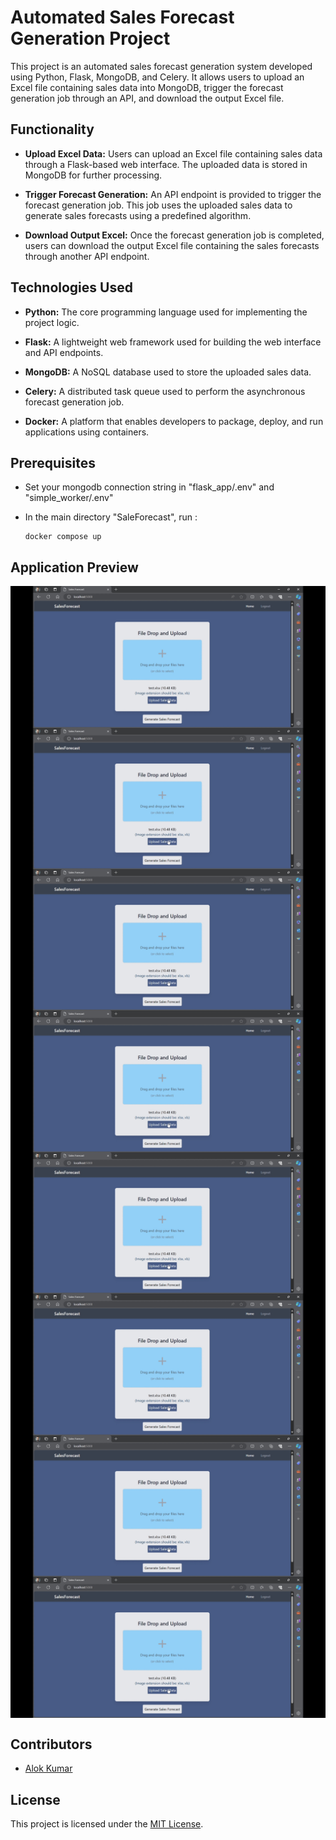 # Automated Sales Forecast Generation Project

This project is an automated sales forecast generation system developed using Python, Flask, MongoDB, and Celery. It allows users to upload an Excel file containing sales data into MongoDB, trigger the forecast generation job through an API, and download the output Excel file.

## Functionality

- **Upload Excel Data:** Users can upload an Excel file containing sales data through a Flask-based web interface. The uploaded data is stored in MongoDB for further processing.
  
- **Trigger Forecast Generation:** An API endpoint is provided to trigger the forecast generation job. This job uses the uploaded sales data to generate sales forecasts using a predefined algorithm.
  
- **Download Output Excel:** Once the forecast generation job is completed, users can download the output Excel file containing the sales forecasts through another API endpoint.

## Technologies Used

- **Python:** The core programming language used for implementing the project logic.
  
- **Flask:** A lightweight web framework used for building the web interface and API endpoints.
  
- **MongoDB:** A NoSQL database used to store the uploaded sales data.
  
- **Celery:** A distributed task queue used to perform the asynchronous forecast generation job.
  
- **Docker:** A platform that enables developers to package, deploy, and run applications using containers.

## Prerequisites

- Set your mongodb connection string in "flask_app/.env" and "simple_worker/.env"

- In the main directory "SaleForecast", run :
  ```
  docker compose up
  ```

## Application Preview

<img align="center" src="https://github.com/Alok5102R/SaleForecast/blob/master/screenShot/SaleForecast1.jpg" alt="SaleForecast1">
<img align="center" src="https://github.com/Alok5102R/SaleForecast/blob/master/screenShot/SaleForecast1.jpg" alt="SaleForecast2">
<img align="center" src="https://github.com/Alok5102R/SaleForecast/blob/master/screenShot/SaleForecast1.jpg" alt="SaleForecast3">
<img align="center" src="https://github.com/Alok5102R/SaleForecast/blob/master/screenShot/SaleForecast1.jpg" alt="SaleForecast4">
<img align="center" src="https://github.com/Alok5102R/SaleForecast/blob/master/screenShot/SaleForecast1.jpg" alt="SaleForecast5">
<img align="center" src="https://github.com/Alok5102R/SaleForecast/blob/master/screenShot/SaleForecast1.jpg" alt="SaleForecast6">
<img align="center" src="https://github.com/Alok5102R/SaleForecast/blob/master/screenShot/SaleForecast1.jpg" alt="SaleForecast7">
<img align="center" src="https://github.com/Alok5102R/SaleForecast/blob/master/screenShot/SaleForecast1.jpg" alt="SaleForecast8">

## Contributors

- [Alok Kumar](https://github.com/Alok5102R)

## License

This project is licensed under the [MIT License](LICENSE).
